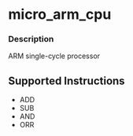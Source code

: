 # micro_arm_cpu

### Description
ARM single-cycle processor  

## Supported Instructions
- ADD
- SUB
- AND
- ORR
